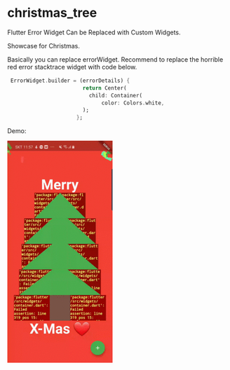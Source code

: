 # christmas_tree

Flutter Error Widget Can be Replaced with Custom Widgets.

Showcase for Christmas.

Basically you can replace errorWidget.
Recommend to replace the horrible red error stacktrace widget with code below.

```dart
 ErrorWidget.builder = (errorDetails) {
                        return Center(
                          child: Container(
                              color: Colors.white,
                        );
                      };
```


Demo:

![tree_demo](./gif/tree_demo.gif)
